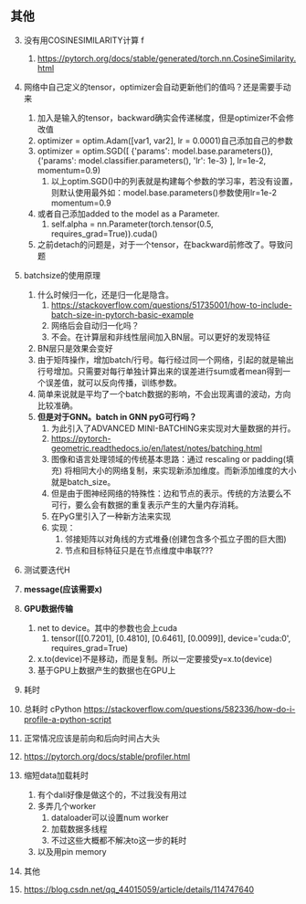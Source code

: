 
## 其他
3. 没有用COSINESIMILARITY计算 f
   1. https://pytorch.org/docs/stable/generated/torch.nn.CosineSimilarity.html
4. 网络中自己定义的tensor，optimizer会自动更新他们的值吗？还是需要手动来
      1. 加入是输入的tensor，backward确实会传递梯度，但是optimizer不会修改值
      2. optimizer = optim.Adam([var1, var2], lr = 0.0001)自己添加自己的参数
      3. optimizer = optim.SGD([ {'params': model.base.parameters()}, {'params': model.classifier.parameters(), 'lr': 1e-3} ], lr=1e-2, momentum=0.9)
         1. 以上optim.SGD()中的列表就是构建每个参数的学习率，若没有设置，则默认使用最外如：model.base.parameters()参数使用lr=1e-2  momentum=0.9
      4. 或者自己添加added to the model as a Parameter.
         1. self.alpha = nn.Parameter(torch.tensor(0.5, requires_grad=True)).cuda()
   1. 之前detach的问题是，对于一个tensor，在backward前修改了。导致问题
5. batchsize的使用原理
   1. 什么时候归一化，还是归一化是隐含。
      1. https://stackoverflow.com/questions/51735001/how-to-include-batch-size-in-pytorch-basic-example
      2. 网络后会自动归一化吗？
      3. 不会。在计算层和非线性层间加入BN层。可以更好的发现特征
   2. BN层只是效果会变好
   3. 由于矩阵操作，增加batch/行号。每行经过同一个网络，引起的就是输出行号增加。只需要对每行单独计算出来的误差进行sum或者mean得到一个误差值，就可以反向传播，训练参数。
   4. 简单来说就是平均了一个batch数据的影响，不会出现离谱的波动，方向比较准确。
   5. **但是对于GNN。batch in GNN pyG可行吗？**
      1. 为此引入了ADVANCED MINI-BATCHING来实现对大量数据的并行。
      2. https://pytorch-geometric.readthedocs.io/en/latest/notes/batching.html
      3. 图像和语言处理领域的传统基本思路：通过 rescaling or padding(填充) 将相同大小的网络复制，来实现新添加维度。而新添加维度的大小就是batch_size。
      4. 但是由于图神经网络的特殊性：边和节点的表示。传统的方法要么不可行，要么会有数据的重复表示产生的大量内存消耗。
      5. 在PyG里引入了一种新方法来实现
      6. 实现：
         1. 邻接矩阵以对角线的方式堆叠(创建包含多个孤立子图的巨大图)
         2. 节点和目标特征只是在节点维度中串联???
6. 测试要迭代H
7. **message(应该需要x)**
8. **GPU数据传输**
   1. net to device。其中的参数也会上cuda
      1. tensor([[0.7201],
        [0.4810],
        [0.6461],
        [0.0099]], device='cuda:0', requires_grad=True)
   1. x.to(device)不是移动，而是复制。所以一定要接受y=x.to(device)
   2. 基于GPU上数据产生的数据也在GPU上
9.  耗时
   3. 总耗时 cPython https://stackoverflow.com/questions/582336/how-do-i-profile-a-python-script
   4. 正常情况应该是前向和后向时间占大头
   5. https://pytorch.org/docs/stable/profiler.html
10. 缩短data加载耗时
    1.  有个dali好像是做这个的，不过我没有用过
    2.  多弄几个worker
        1.  dataloader可以设置num worker
        2.  加载数据多线程
        3.  不过这些大概都不解决to这一步的耗时
    3.  以及用pin memory

11. 其他
   6. https://blog.csdn.net/qq_44015059/article/details/114747640